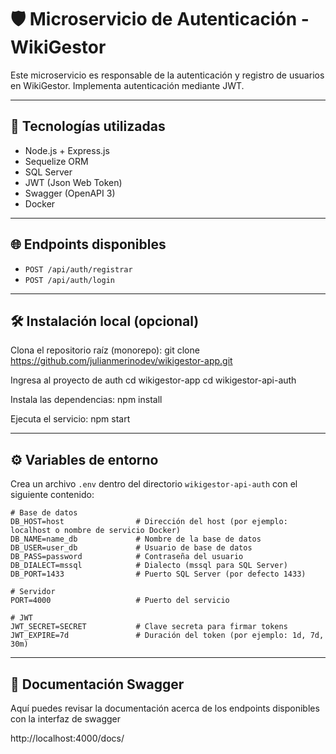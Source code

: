 # 🛡️ Microservicio de Autenticación - WikiGestor

Este microservicio es responsable de la autenticación y registro de usuarios en WikiGestor. Implementa autenticación mediante JWT.

---

## 🚀 Tecnologías utilizadas

- Node.js + Express.js  
- Sequelize ORM  
- SQL Server  
- JWT (Json Web Token)  
- Swagger (OpenAPI 3)  
- Docker  

---

## 🌐 Endpoints disponibles

- `POST /api/auth/registrar`  
- `POST /api/auth/login`  

---

## 🛠️ Instalación local (opcional)

Clona el repositorio raíz (monorepo):
git clone https://github.com/julianmerinodev/wikigestor-app.git

Ingresa al proyecto de auth
cd wikigestor-app
cd wikigestor-api-auth

Instala las dependencias:
npm install

Ejecuta el servicio:
npm start

---
## ⚙️ Variables de entorno

Crea un archivo `.env` dentro del directorio `wikigestor-api-auth` con el siguiente contenido:
```env
# Base de datos
DB_HOST=host                # Dirección del host (por ejemplo: localhost o nombre de servicio Docker)
DB_NAME=name_db             # Nombre de la base de datos
DB_USER=user_db             # Usuario de base de datos
DB_PASS=password            # Contraseña del usuario
DB_DIALECT=mssql            # Dialecto (mssql para SQL Server)
DB_PORT=1433                # Puerto SQL Server (por defecto 1433)

# Servidor
PORT=4000                   # Puerto del servicio

# JWT
JWT_SECRET=SECRET           # Clave secreta para firmar tokens
JWT_EXPIRE=7d               # Duración del token (por ejemplo: 1d, 7d, 30m)
```

---
## 📄 Documentación Swagger
Aquí puedes revisar la documentación acerca de los endpoints disponibles con la interfaz de swagger

http://localhost:4000/docs/
